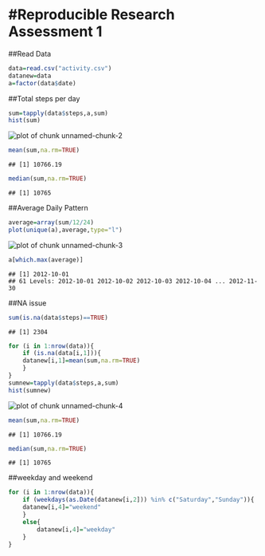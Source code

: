 #Reproducible Research Assessment 1
===================================

##Read Data

```r
data=read.csv("activity.csv")
datanew=data
a=factor(data$date)
```
##Total steps per day

```r
sum=tapply(data$steps,a,sum)
hist(sum)
```

![plot of chunk unnamed-chunk-2](figure/unnamed-chunk-2-1.png) 

```r
mean(sum,na.rm=TRUE)
```

```
## [1] 10766.19
```

```r
median(sum,na.rm=TRUE)
```

```
## [1] 10765
```
##Average Daily Pattern

```r
average=array(sum/12/24)
plot(unique(a),average,type="l")
```

![plot of chunk unnamed-chunk-3](figure/unnamed-chunk-3-1.png) 

```r
a[which.max(average)]
```

```
## [1] 2012-10-01
## 61 Levels: 2012-10-01 2012-10-02 2012-10-03 2012-10-04 ... 2012-11-30
```
##NA issue

```r
sum(is.na(data$steps)==TRUE)
```

```
## [1] 2304
```

```r
for (i in 1:nrow(data)){
    if (is.na(data[i,1])){
    datanew[i,1]=mean(sum,na.rm=TRUE)
    }
}
sumnew=tapply(data$steps,a,sum)
hist(sumnew)
```

![plot of chunk unnamed-chunk-4](figure/unnamed-chunk-4-1.png) 

```r
mean(sum,na.rm=TRUE)
```

```
## [1] 10766.19
```

```r
median(sum,na.rm=TRUE)
```

```
## [1] 10765
```
##weekday and weekend

```r
for (i in 1:nrow(data)){
    if (weekdays(as.Date(datanew[i,2])) %in% c("Saturday","Sunday")){
    datanew[i,4]="weekend"
    }
    else{
        datanew[i,4]="weekday"
    }
}
```
